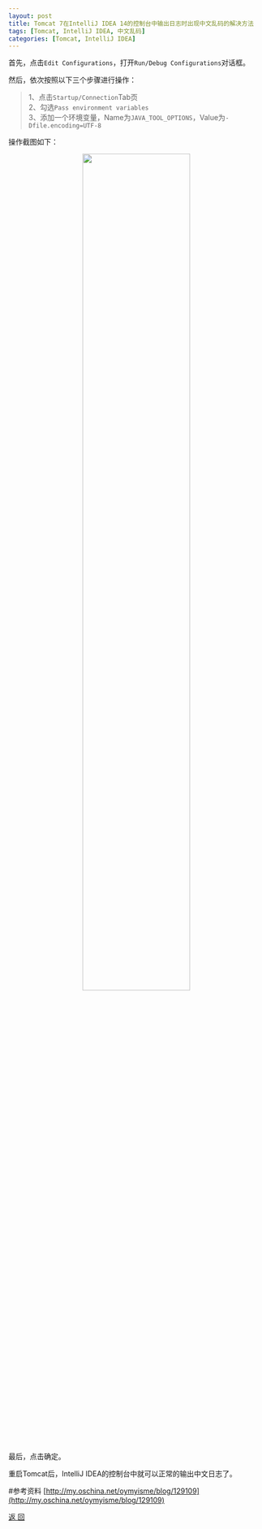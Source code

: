 ```yaml
---
layout: post
title: Tomcat 7在IntelliJ IDEA 14的控制台中输出日志时出现中文乱码的解决方法
tags: [Tomcat, IntelliJ IDEA, 中文乱码]
categories: [Tomcat, IntelliJ IDEA]
---
```




首先，点击`Edit Configurations`，打开`Run/Debug Configurations`对话框。

然后，依次按照以下三个步骤进行操作：

>1、点击`Startup/Connection`Tab页  
>2、勾选`Pass environment variables`  
>3、添加一个环境变量，Name为`JAVA_TOOL_OPTIONS`，Value为`-Dfile.encoding=UTF-8`

操作截图如下：

<div style="text-align: center;margin-bottom: 20px;">
	<image src="{{ post.url }}/static/images/intellij/garbled_chinese.png" style="width:65% !important;"></image>
</div>


最后，点击确定。  

重启Tomcat后，IntelliJ IDEA的控制台中就可以正常的输出中文日志了。

#参考资料
[http://my.oschina.net/oymyisme/blog/129109](http://my.oschina.net/oymyisme/blog/129109)


<a href="{{ site.baseurl }}/index.html" class="btn-back">返 回</a>





